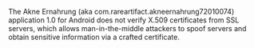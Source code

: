 The Akne Ernahrung (aka com.rareartifact.akneernahrung72010074) application 1.0 for Android does not verify X.509 certificates from SSL servers, which allows man-in-the-middle attackers to spoof servers and obtain sensitive information via a crafted certificate.
